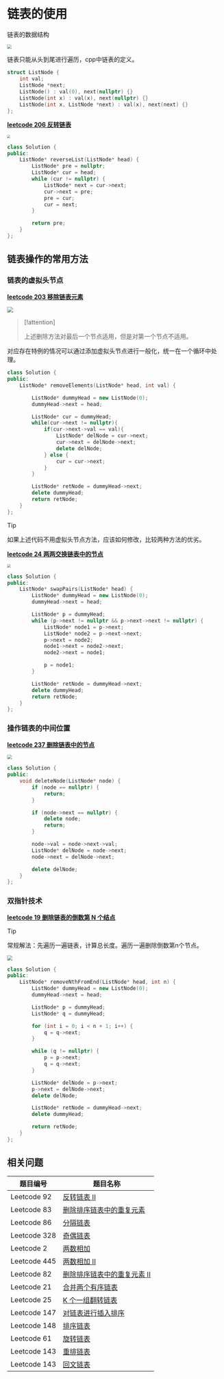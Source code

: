 # 链表的使用

链表的数据结构

<img src="../_images/parctice/b93e7ade9bb927baad1348d9a806ddeb.jpg" style="zoom:65%;" />

链表只能从头到尾进行遍历，cpp中链表的定义。

```cpp
struct ListNode {
    int val;
    ListNode *next;
    ListNode() : val(0), next(nullptr) {}
    ListNode(int x) : val(x), next(nullptr) {}
    ListNode(int x, ListNode *next) : val(x), next(next) {}
};
```

**[leetcode 206 反转链表](https://leetcode.cn/problems/reverse-linked-list/)**

<img src="https://raw.githubusercontent.com/hughxusu/lesson-algorithm/developing/_images/parctice/change-point.jpg" style="zoom: 45%;" />

```cpp
class Solution {
public:
    ListNode* reverseList(ListNode* head) {
        ListNode* pre = nullptr;
        ListNode* cur = head;
        while (cur != nullptr) {
            ListNode* next = cur->next;
            cur->next = pre;
            pre = cur;
            cur = next;
        }

        return pre;
    }
};
```

## 链表操作的常用方法

### 链表的虚拟头节点

**[leetcode 203 移除链表元素](https://leetcode.cn/problems/remove-linked-list-elements/)**

<img src="https://raw.githubusercontent.com/hughxusu/lesson-algorithm/developing/_images/parctice/860581-20190402153116240-554345619.jpg" style="zoom:85%;" />

> [!attention]
>
> 上述删除方法对最后一个节点适用，但是对第一个节点不适用。

对应存在特例的情况可以通过添加虚拟头节点进行一般化，统一在一个循环中处理。

```cpp
class Solution {
public:
    ListNode* removeElements(ListNode* head, int val) {

        ListNode* dummyHead = new ListNode(0);
        dummyHead->next = head;

        ListNode* cur = dummyHead;
        while(cur->next != nullptr){
            if(cur->next->val == val){
                ListNode* delNode = cur->next;
                cur->next = delNode->next;
                delete delNode;
            } else {
                cur = cur->next;
            }
        }

        ListNode* retNode = dummyHead->next;
        delete dummyHead;
        return retNode;
    }
};
```

> [!tip]
>
> 如果上述代码不用虚拟头节点方法，应该如何修改，比较两种方法的优劣。

**[leetcode 24 两两交换链表中的节点](https://leetcode.cn/problems/swap-nodes-in-pairs/)**

<img src="https://raw.githubusercontent.com/hughxusu/lesson-algorithm/developing/_images/parctice/w_1184.png" style="zoom: 50%;" />

```cpp
class Solution {
public:
    ListNode* swapPairs(ListNode* head) {
        ListNode* dummyHead = new ListNode(0);
        dummyHead->next = head;

        ListNode* p = dummyHead;
        while (p->next != nullptr && p->next->next != nullptr) {
            ListNode* node1 = p->next;
            ListNode* node2 = p->next->next;
            p->next = node2;
            node1->next = node2->next;
            node2->next = node1;

            p = node1;
        }

        ListNode* retNode = dummyHead->next;
        delete dummyHead;
        return retNode;
    }
};
```

### 操作链表的中间位置

**[leetcode 237 删除链表中的节点](https://leetcode.cn/problems/delete-node-in-a-linked-list/)**

<img src="https://raw.githubusercontent.com/hughxusu/lesson-algorithm/developing/_images/parctice/10d4294214a45a545cecb6f072dd6b01a9e090ca67bc8d22003aed2c248a6e49-file_1574907780593.png" style="zoom:67%;" />

```cpp
class Solution {
public:
    void deleteNode(ListNode* node) {
        if (node == nullptr) {
            return;
        }

        if (node->next == nullptr) {
            delete node;
            return;
        }

        node->val = node->next->val;
        ListNode* delNode = node->next;
        node->next = delNode->next;

        delete delNode;
    }
};
```

### 双指针技术

**[leetcode 19 删除链表的倒数第 N 个结点](https://leetcode.cn/problems/remove-nth-node-from-end-of-list/)**

> [!tip]
>
> 常规解法：先遍历一遍链表，计算总长度。遍历一遍删除倒数第n个节点。

<img src="https://raw.githubusercontent.com/hughxusu/lesson-algorithm/developing/_images/parctice/ggrus.jpg" style="zoom:75%;" />

```cpp
class Solution {
public:
    ListNode* removeNthFromEnd(ListNode* head, int n) {
        ListNode* dummyHead = new ListNode(0);
        dummyHead->next = head;

        ListNode* p = dummyHead;
        ListNode* q = dummyHead;

        for (int i = 0; i < n + 1; i++) {
            q = q->next;
        }

        while (q != nullptr) {
            p = p->next;
            q = q->next;
        }

        ListNode* delNode = p->next;
        p->next = delNode->next;
        delete delNode;

        ListNode* retNode = dummyHead->next;
        delete dummyHead;

        return retNode;
    }
};
```

## 相关问题

| 题目编号     | 题目名称                                                     |
| ------------ | ------------------------------------------------------------ |
| Leetcode 92  | [反转链表 II](https://leetcode.cn/problems/reverse-linked-list-ii/) |
| Leetcode 83  | [删除排序链表中的重复元素](https://leetcode.cn/problems/remove-duplicates-from-sorted-list/) |
| Leetcode 86  | [分隔链表](https://leetcode.cn/problems/partition-list/)     |
| Leetcode 328 | [奇偶链表](https://leetcode.cn/problems/odd-even-linked-list/) |
| Leetcode 2   | [两数相加](https://leetcode.cn/problems/add-two-numbers/)    |
| Leetcode 445 | [两数相加 II](https://leetcode.cn/problems/add-two-numbers-ii/) |
| Leetcode 82  | [删除排序链表中的重复元素 II](https://leetcode.cn/problems/remove-duplicates-from-sorted-list-ii/) |
| Leetcode 21  | [合并两个有序链表](https://leetcode.cn/problems/merge-two-sorted-lists/) |
| Leetcode 25  | [K 个一组翻转链表](https://leetcode.cn/problems/reverse-nodes-in-k-group/) |
| Leetcode 147 | [对链表进行插入排序](https://leetcode.cn/problems/insertion-sort-list/) |
| Leetcode 148 | [排序链表](https://leetcode.cn/problems/sort-list/)          |
| Leetcode 61  | [旋转链表](https://leetcode.cn/problems/rotate-list/)        |
| Leetcode 143 | [重排链表](https://leetcode.cn/problems/reorder-list/)       |
| Leetcode 143 | [回文链表](https://leetcode.cn/problems/palindrome-linked-list/) |

